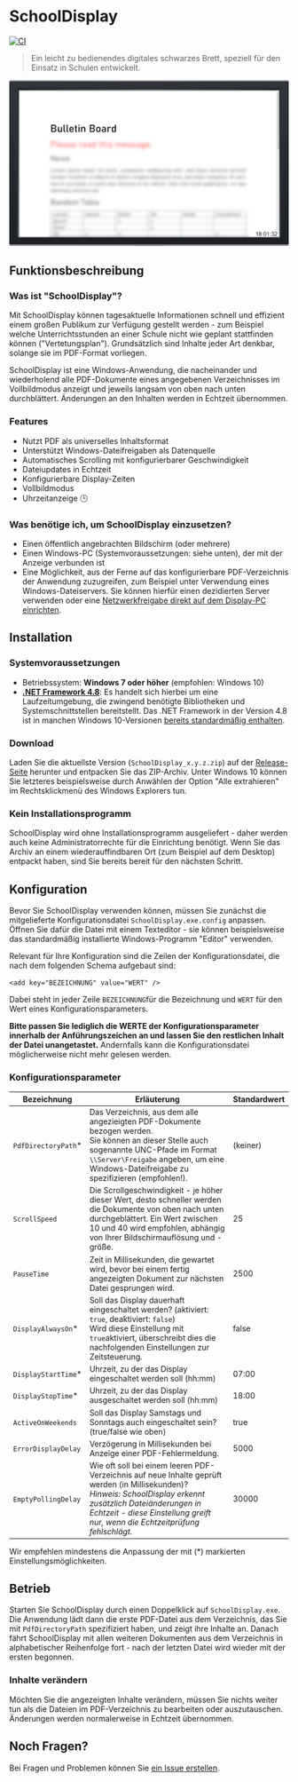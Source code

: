 # SchoolDisplay

[![CI](https://github.com/ytausch/SchoolDisplay/workflows/CI/badge.svg)](https://github.com/ytausch/SchoolDisplay/actions)

> Ein leicht zu bedienendes digitales schwarzes Brett, speziell für den Einsatz in Schulen entwickelt.

![Demo-Bild](assets/banner.png)

## Funktionsbeschreibung

### Was ist "SchoolDisplay"?

Mit SchoolDisplay können tagesaktuelle Informationen schnell und effizient einem großen Publikum zur Verfügung gestellt werden - zum Beispiel welche Unterrichtsstunden an einer Schule nicht wie geplant stattfinden können ("Vertetungsplan"). Grundsätzlich sind Inhalte jeder Art denkbar, solange sie im PDF-Format vorliegen.

SchoolDisplay ist eine Windows-Anwendung, die nacheinander und wiederholend alle PDF-Dokumente eines angegebenen Verzeichnisses im Vollbildmodus anzeigt und jeweils langsam von oben nach unten durchblättert. Änderungen an den Inhalten werden in Echtzeit übernommen.

### Features
* Nutzt PDF als universelles Inhaltsformat
* Unterstützt Windows-Dateifreigaben als Datenquelle
* Automatisches Scrolling mit konfigurierbarer Geschwindigkeit
* Dateiupdates in Echtzeit
* Konfigurierbare Display-Zeiten
* Vollbildmodus
* Uhrzeitanzeige :clock3:

### Was benötige ich, um SchoolDisplay einzusetzen?

* Einen öffentlich angebrachten Bildschirm (oder mehrere)
* Einen Windows-PC (Systemvoraussetzungen: siehe unten), der mit der Anzeige verbunden ist
* Eine Möglichkeit, aus der Ferne auf das konfigurierbare PDF-Verzeichnis der Anwendung zuzugreifen, zum Beispiel unter Verwendung eines Windows-Dateiservers. Sie können hierfür einen dezidierten Server verwenden oder eine [Netzwerkfreigabe direkt auf dem Display-PC einrichten](https://support.microsoft.com/de-de/help/4092694/windows-10-file-sharing-over-a-network).


## Installation
### Systemvoraussetzungen
* Betriebssystem: **Windows 7 oder höher** (empfohlen: Windows 10)
* [**.NET Framework 4.8**](https://dotnet.microsoft.com/download/dotnet-framework/thank-you/net48-web-installer): Es handelt sich hierbei um eine Laufzeitumgebung, die zwingend benötigte Bibliotheken und Systemschnittstellen bereitstellt. Das .NET Framework in der Version 4.8 ist in manchen Windows 10-Versionen [bereits standardmäßig enthalten](https://docs.microsoft.com/de-de/dotnet/framework/get-started/system-requirements#installation-requirements).

### Download
Laden Sie die aktuellste Version (`SchoolDisplay_x.y.z.zip`) auf der [Release-Seite](https://github.com/ytausch/SchoolDisplay/releases) herunter und entpacken Sie das ZIP-Archiv. Unter Windows 10 können Sie letzteres beispielsweise durch Anwählen der Option "Alle extrahieren" im Rechtsklickmenü des Windows Explorers tun.

### Kein Installationsprogramm
SchoolDisplay wird ohne Installationsprogramm ausgeliefert - daher werden auch keine Administratorrechte für die Einrichtung benötigt. Wenn Sie das Archiv an einem wiederauffindbaren Ort (zum Beispiel auf dem Desktop) entpackt haben, sind Sie bereits bereit für den nächsten Schritt.

## Konfiguration
Bevor Sie SchoolDisplay verwenden können, müssen Sie zunächst die mitgelieferte Konfigurationsdatei `SchoolDisplay.exe.config` anpassen. Öffnen Sie dafür die Datei mit einem Texteditor - sie können beispielsweise das standardmäßig installierte Windows-Programm "Editor" verwenden.

Relevant für Ihre Konfiguration sind die Zeilen der Konfigurationsdatei, die nach dem folgenden Schema aufgebaut sind:

    <add key="BEZEICHNUNG" value="WERT" />

Dabei steht in jeder Zeile `BEZEICHNUNG`für die Bezeichnung und `WERT` für den Wert eines Konfigurationsparameters.

**Bitte passen Sie lediglich die WERTE der Konfigurationsparameter innerhalb der Anführungszeichen an und lassen Sie den restlichen Inhalt der Datei unangetastet.** Andernfalls kann die Konfigurationsdatei möglicherweise nicht mehr gelesen werden.

### Konfigurationsparameter
| Bezeichnung | Erläuterung | Standardwert |
| --- | --- | --- |
| `PdfDirectoryPath`* | Das Verzeichnis, aus dem alle angezieigten PDF-Dokumente bezogen werden. <br> Sie können an dieser Stelle auch sogenannte UNC-Pfade im Format `\\Server\Freigabe` angeben, um eine Windows-Dateifreigabe zu spezifizieren (empfohlen!).  | (keiner)     |
| `ScrollSpeed` | Die Scrollgeschwindigkeit - je höher dieser Wert, desto schneller werden die Dokumente von oben nach unten durchgeblättert. Ein Wert zwischen 10 und 40 wird empfohlen, abhängig von Ihrer Bildschirmauflösung und -größe. | 25 |
| `PauseTime` | Zeit in Millisekunden, die gewartet wird, bevor bei einem fertig angezeigten Dokument zur nächsten Datei gesprungen wird. | 2500 |
| `DisplayAlwaysOn`* | Soll das Display dauerhaft eingeschaltet werden? (aktiviert: `true`, deaktiviert: `false`) <br> Wird diese Einstellung mit `true`aktiviert, überschreibt dies die nachfolgenden Einstellungen zur Zeitsteuerung. | false |
| `DisplayStartTime`* | Uhrzeit, zu der das Display eingeschaltet werden soll (hh:mm) | 07:00 |
| `DisplayStopTime`* | Uhrzeit, zu der das Display ausgeschaltet werden soll (hh:mm) | 18:00 |
| `ActiveOnWeekends` | Soll das Display Samstags und Sonntags auch eingeschaltet sein? (true/false wie oben) | true |
| `ErrorDisplayDelay` | Verzögerung in Millisekunden bei Anzeige einer PDF-Fehlermeldung. | 5000 |
| `EmptyPollingDelay` | Wie oft soll bei einem leeren PDF-Verzeichnis auf neue Inhalte geprüft werden (in Millisekunden)? <br> *Hinweis: SchoolDisplay erkennt zusätzlich Dateiänderungen in Echtzeit - diese Einstellung greift nur, wenn die Echtzeitprüfung fehlschlägt.* | 30000 |

Wir empfehlen mindestens die Anpassung der mit (\*) markierten Einstellungsmöglichkeiten.

## Betrieb
Starten Sie SchoolDisplay durch einen Doppelklick auf `SchoolDisplay.exe`. Die Anwendung lädt dann die erste PDF-Datei aus dem Verzeichnis, das Sie mit `PdfDirectoryPath` spezifiziert haben, und zeigt ihre Inhalte an. Danach fährt SchoolDisplay mit allen weiteren Dokumenten aus dem Verzeichnis in alphabetischer Reihenfolge fort - nach der letzten Datei wird wieder mit der ersten begonnen.

### Inhalte verändern
Möchten Sie die angezeigten Inhalte verändern, müssen Sie nichts weiter tun als die Dateien im PDF-Verzeichnis zu bearbeiten oder auszutauschen. Änderungen werden normalerweise in Echtzeit übernommen.

## Noch Fragen?
Bei Fragen und Problemen können Sie [ein Issue erstellen](https://github.com/ytausch/SchoolDisplay/issues/new).
